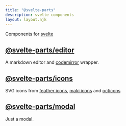 ```yaml
---
title: "@svelte-parts"
description: svelte components
layout: layout.njk
---
```


Components for [svelte](https://svelte.dev/)

## [@svelte-parts/editor](/editor)

A markdown editor and [codemirror](https://codemirror.net/) wrapper.

## [@svelte-parts/icons](/icons)

SVG icons from [feather icons](https://feathericons.com/), [maki icons](https://labs.mapbox.com/maki-icons/) and [octicons](https://primer.style/octicons/)

## [@svelte-parts/modal](/modal)

Just a modal.